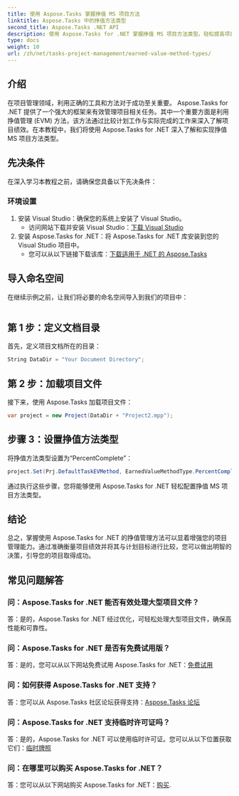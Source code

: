 ```yaml
---
title: 使用 Aspose.Tasks 掌握挣值 MS 项目方法
linktitle: Aspose.Tasks 中的挣值方法类型
second_title: Aspose.Tasks .NET API
description: 使用 Aspose.Tasks for .NET 掌握挣值 MS 项目方法类型。轻松提高项目管理效率。
type: docs
weight: 10
url: /zh/net/tasks-project-management/earned-value-method-types/
---
```

## 介绍
在项目管理领域，利用正确的工具和方法对于成功至关重要。 Aspose.Tasks for .NET 提供了一个强大的框架来有效管理项目相关任务。其中一个重要方面是利用挣值管理 (EVM) 方法，该方法通过比较计划工作与实际完成的工作来深入了解项目绩效。在本教程中，我们将使用 Aspose.Tasks for .NET 深入了解和实现挣值 MS 项目方法类型。
## 先决条件
在深入学习本教程之前，请确保您具备以下先决条件：
### 环境设置
1. 安装 Visual Studio：确保您的系统上安装了 Visual Studio。
   - 访问网站下载并安装 Visual Studio：[下载 Visual Studio](https://visualstudio.microsoft.com/downloads/)
2. 安装 Aspose.Tasks for .NET：将 Aspose.Tasks for .NET 库安装到您的 Visual Studio 项目中。
   - 您可以从以下链接下载该库：[下载适用于 .NET 的 Aspose.Tasks](https://releases.aspose.com/tasks/net/)

## 导入命名空间
在继续示例之前，让我们将必要的命名空间导入到我们的项目中：
```csharp

```

## 第 1 步：定义文档目录
首先，定义项目文档所在的目录：
```csharp
String DataDir = "Your Document Directory";
```
## 第 2 步：加载项目文件
接下来，使用 Aspose.Tasks 加载项目文件：
```csharp
var project = new Project(DataDir + "Project2.mpp");
```
## 步骤 3：设置挣值方法类型
将挣值方法类型设置为“PercentComplete”：
```csharp
project.Set(Prj.DefaultTaskEVMethod, EarnedValueMethodType.PercentComplete);
```
通过执行这些步骤，您将能够使用 Aspose.Tasks for .NET 轻松配置挣值 MS 项目方法类型。

## 结论
总之，掌握使用 Aspose.Tasks for .NET 的挣值管理方法可以显着增强您的项目管理能力。通过准确衡量项目绩效并将其与计划目标进行比较，您可以做出明智的决策，引导您的项目取得成功。
## 常见问题解答
### 问：Aspose.Tasks for .NET 能否有效处理大型项目文件？
答：是的，Aspose.Tasks for .NET 经过优化，可轻松处理大型项目文件，确保高性能和可靠性。
### 问：Aspose.Tasks for .NET 是否有免费试用版？
答：是的，您可以从以下网站免费试用 Aspose.Tasks for .NET：[免费试用](https://releases.aspose.com/)
### 问：如何获得 Aspose.Tasks for .NET 支持？
答：您可以从 Aspose.Tasks 社区论坛获得支持：[Aspose.Tasks 论坛](https://forum.aspose.com/c/tasks/15)
### 问：Aspose.Tasks for .NET 支持临时许可证吗？
答：是的，Aspose.Tasks for .NET 可以使用临时许可证。您可以从以下位置获取它们：[临时牌照](https://purchase.aspose.com/temporary-license/)
### 问：在哪里可以购买 Aspose.Tasks for .NET？
答：您可以从以下网站购买 Aspose.Tasks for .NET：[购买](https://purchase.aspose.com/buy).